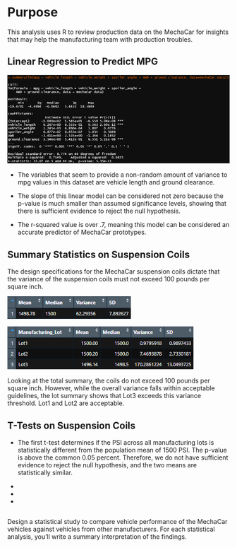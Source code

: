 # Purpose

This analysis uses R to review production data on the MechaCar for insights that may help the manufacturing team with production troubles.

## Linear Regression to Predict MPG

![alt text](https://github.com/ajkriegz/MechaCarChallenge/blob/main/resources/mpg_regression.png "MPG Regression Analysis")

* The variables that seem to provide a non-random amount of variance to mpg values in this dataset are vehicle length and ground clearance.

* The slope of this linear model can be considered not zero because the p-value is much smaller than assumed significance levels, showing that there is sufficient evidence to reject the null hypothesis.

* The r-squared value is over .7, meaning this model can be considered an accurate predictor of MechaCar prototypes. 

## Summary Statistics on Suspension Coils

The design specifications for the MechaCar suspension coils dictate that the variance of the suspension coils must not exceed 100 pounds per square inch. 

![alt text](https://github.com/ajkriegz/MechaCarChallenge/blob/main/resources/total_summary.png "Total Summary")

![alt text](https://github.com/ajkriegz/MechaCarChallenge/blob/main/resources/lot_summary.png "Lot Summary")

Looking at the total summary, the coils do not exceed 100 pounds per square inch. However, while the overall variance falls within acceptable guidelines, the lot summary shows that Lot3 exceeds this variance threshold. Lot1 and Lot2 are acceptable.

## T-Tests on Suspension Coils

* The first t-test determines if the PSI across all manufacturing lots is statistically different from the population mean of 1500 PSI. The p-value is above the common 0.05 percent. Therefore, we do not have sufficient evidence to reject the null hypothesis, and the two means are statistically similar.

* 

* 

* 


## 

Design a statistical study to compare vehicle performance of the MechaCar vehicles against vehicles from other manufacturers. For each statistical analysis, you’ll write a summary interpretation of the findings.

